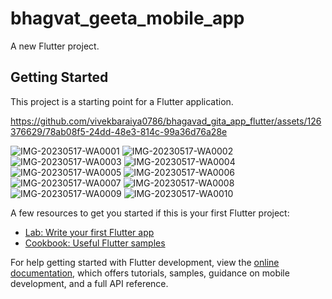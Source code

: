 # bhagvat_geeta_mobile_app

A new Flutter project.

## Getting Started

This project is a starting point for a Flutter application.



https://github.com/vivekbaraiya0786/bhagavad_gita_app_flutter/assets/126376629/78ab08f5-24dd-48e3-814c-99a36d76a28e



![IMG-20230517-WA0001](https://github.com/vivekbaraiya0786/bhagavad_gita_app_flutter/assets/126376629/42d82b41-69e2-4224-97f9-ac02f7c27a18)
![IMG-20230517-WA0002](https://github.com/vivekbaraiya0786/bhagavad_gita_app_flutter/assets/126376629/0893a1f0-1bd1-4915-bf0f-384d96f6abda)
![IMG-20230517-WA0003](https://github.com/vivekbaraiya0786/bhagavad_gita_app_flutter/assets/126376629/8b8d9f40-df88-445e-a434-8f333589ddc4)
![IMG-20230517-WA0004](https://github.com/vivekbaraiya0786/bhagavad_gita_app_flutter/assets/126376629/c6a8d4a4-04e5-47d3-bdd0-364dc81903b6)
![IMG-20230517-WA0005](https://github.com/vivekbaraiya0786/bhagavad_gita_app_flutter/assets/126376629/54059b8a-ae48-460c-92ad-7c60be0cdc54)
![IMG-20230517-WA0006](https://github.com/vivekbaraiya0786/bhagavad_gita_app_flutter/assets/126376629/2564de11-2165-4c84-a2ad-2d0ee0ad4dfe)
![IMG-20230517-WA0007](https://github.com/vivekbaraiya0786/bhagavad_gita_app_flutter/assets/126376629/972312fa-744b-4c75-81d5-ff7f8c85b173)
![IMG-20230517-WA0008](https://github.com/vivekbaraiya0786/bhagavad_gita_app_flutter/assets/126376629/9522c937-866f-44f8-b841-ed2a474a4790)
![IMG-20230517-WA0009](https://github.com/vivekbaraiya0786/bhagavad_gita_app_flutter/assets/126376629/c83148d0-09fc-483d-a101-b6d1447bbc78)
![IMG-20230517-WA0010](https://github.com/vivekbaraiya0786/bhagavad_gita_app_flutter/assets/126376629/51e1d7c0-3d84-4631-96c6-3c80914f274e)


A few resources to get you started if this is your first Flutter project:

- [Lab: Write your first Flutter app](https://docs.flutter.dev/get-started/codelab)
- [Cookbook: Useful Flutter samples](https://docs.flutter.dev/cookbook)

For help getting started with Flutter development, view the
[online documentation](https://docs.flutter.dev/), which offers tutorials,
samples, guidance on mobile development, and a full API reference.
